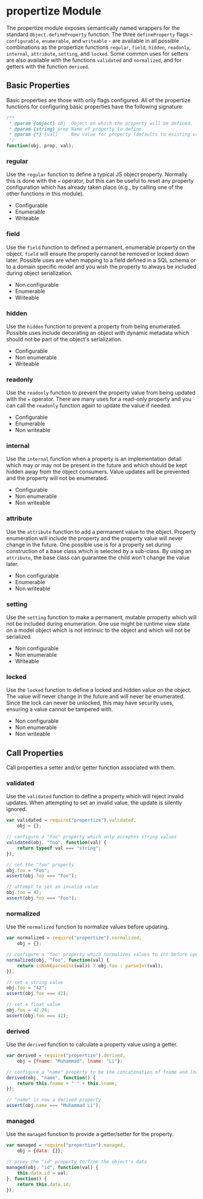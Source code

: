 propertize Module
=================
The propertize module exposes semantically named wrappers for the standard
`Object.defineProperty` function.  The three `defineProperty` flags -
`configurable`, `enumerable`, and `writeable` - are available in all possible
combinations as the propertize functions `regular`, `field`, `hidden`,
`readonly`, `internal`, `attribute`, `setting`, and `locked`.  Some common uses
for setters are also available with the functions `validated` and `normalized`,
and for getters with the function `derived`.

Basic Properties
----------------
Basic properties are those with only flags configured.  All of the propertize
functions for configuring basic properties have the following signature:

```js
/**
 * @param {object} obj  Object on which the property will be defined.
 * @param {string} prop Name of property to define.
 * @param {*} [val]     New value for property (defaults to existing value).
 */
function(obj, prop, val);
```

### regular
Use the `regular` function to define a typical JS object property.  Normally
this is done with the `=` operator, but this can be useful to reset any property
configuration which has already taken place (e.g., by calling one of the other
functions in this module).

 * Configurable
 * Enumerable
 * Writeable

### field
Use the `field` function to defined a permanent, enumerable property on the
object.  `field` will ensure the property cannot be removed or locked down
later.  Possible uses are when mapping to a field defined in a SQL schema or to
a domain specific model and you wish the property to always be included during
object serialization.

 * Non configurable
 * Enumerable
 * Writeable

### hidden
Use the `hidden` function to prevent a property from being enumerated.  Possible
uses include decorating an object with dynamic metadata which should not be part
of the object's serialization.

 * Configurable
 * Non enumerable
 * Writeable

### readonly
Use the `readonly` function to prevent the property value from being updated
with the `=` operator.  There are many uses for a read-only property and you
can call the `readonly` function again to update the value if needed.

 * Configurable
 * Enumerable
 * Non writeable

### internal
Use the `internal` function when a property is an implementation detail which
may or may not be present in the future and which should be kept hidden away
from the object consumers.  Value updates will be prevented and the property
will not be enumerated.

 * Configurable
 * Non enumerable
 * Non writeable

### attribute
Use the `attribute` function to add a permanent value to the object.  Property
enumeration will include the property and the property value will never change
in the future.  One possible use is for a property set during construction of a
base class which is selected by a sub-class.  By using an `attribute`, the base
class can guarantee the child won't change the value later.

 * Non configurable
 * Enumerable
 * Non writeable

### setting
Use the `setting` function to make a permanent, mutable prroperty which will not
be included during enumeration.  One use might be runtime view state on a
model object which is not intrinsic to the object and which will not be
serialized.

 * Non configurable
 * Non enumerable
 * Writeable

### locked
Use the `locked` function to define a locked and hidden value on the object.
The value will never change in the future and will never be enumerated.  Since
the lock can never be unlocked, this may have security uses, ensuring a value
cannot be tampered with.

 * Non configurable
 * Non enumerable
 * Non writeable

Call Properties
---------------
Call properties a setter and/or getter function associated with them.

### validated
Use the `validated` function to define a property which will reject invalid
updates.  When attempting to set an invalid value, the update is silently
ignored.

```js
var validated = require("propertize").validated,
    obj = {};

// configure a "foo" property which only acceptes string values
validated(obj, "foo", function(val) {
    return typeof val === "string";
});

// set the "foo" property
obj.foo = "Foo";
assert(obj.foo === "Foo");

// attempt to set an invalid value
obj.foo = 42;
assert(obj.foo === "Foo");
```

### normalized
Use the `normalized` function to normalize values before updating.

```js
var normalized = require("propertize").normalized,
    obj = {};

// configure a "foo" property which normalizes values to int before updating.
normalized(obj, "foo", function(val) {
    return isNaN(parseInt(val)) ? obj.foo : parseInt(val);
});

// set a string value
obj.foo = "42";
assert(obj.foo === 42);

// set a float value
obj.foo = 42.24;
assert(obj.foo === 42);
```

### derived
Use the `derived` function to calculate a property value using a getter.

```js
var derived = require("propertize").derived,
    obj = {fname: "Muhammad", lname: "Li"};

// configure a "name" property to be the concatenation of fname and lname
derived(obj, "name", function() {
    return this.fname + " " + this.lname;
});

// "name" is now a derived property
assert(obj.name === "Muhammad Li");
```

### managed
Use the `managed` function to provide a getter/setter for the property.

```js
var managed = require("propertize").managed,
    obj = {data: {}};

// proxy the "id" property to/from the object's data
managed(obj, "id", function(val) {
    this.data.id = val;
}, function() {
    return this.data.id;
});
```
